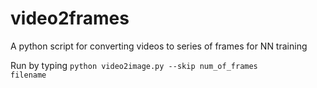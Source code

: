 # video2frames
A python script for converting videos to series of frames for NN training

Run by typing <code>python video2image.py --skip num_of_frames filename</code>
